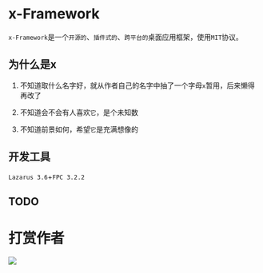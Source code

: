 # x-Framework

`x-Framework`是一个`开源的`、`插件式的`、`跨平台的`桌面应用框架，使用`MIT`协议。

## 为什么是x

1. 不知道取什么名字好，就从作者自己的名字中抽了一个字母`x`暂用，后来懒得再改了

2. 不知道会不会有人喜欢`它`，是个未知数

3. 不知道前景如何，希望`它`是充满想像的

## 开发工具

`Lazarus 3.6`+`FPC 3.2.2`

## TODO

# 打赏作者

![](https://afrusrsc.github.io/img/wxzsm.jpg)
